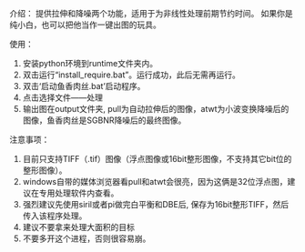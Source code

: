介绍：
提供拉伸和降噪两个功能，适用于为非线性处理前期节约时间。
如果你是纯小白，也可以把他当作一键出图的玩具。

使用：
1.  安装python环境到runtime文件夹内。
2.  双击运行“install_require.bat”。运行成功，此后无需再运行。
3.  双击‘启动鱼香肉丝.bat’启动程序。
4.  点击选择文件——处理
5.  输出图在output文件夹,  pull为自动拉伸后的图像，atwt为小波变换降噪后的图像，鱼香肉丝是SGBNR降噪后的最终图像。

注意事项：
1.  目前只支持TIFF（.tif）图像（浮点图像或16bit整形图像，不支持其它bit位的整形图像）。
2.  windows自带的媒体浏览器看pull和atwt会很亮，因为这俩是32位浮点图，建议在专用处理软件内查看。
3.  强烈建议先使用siril或者pi做完白平衡和DBE后, 保存为16bit整形TIFF，然后传入该程序处理。
4.  建议不要拿来处理大面积的目标
5.  不要多开这个进程，否则很容易崩。



